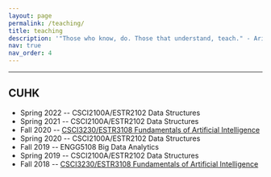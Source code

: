 ```yaml
---
layout: page
permalink: /teaching/
title: teaching
description: '"Those who know, do. Those that understand, teach." - Aristotle'
nav: true
nav_order: 4
---
```


---

## CUHK

- Spring 2022 -- CSCI2100A/ESTR2102 Data Structures
- Spring 2021 -- CSCI2100A/ESTR2102 Data Structures
- Fall 2020 -- [CSCI3230/ESTR3108 Fundamentals of Artificial Intelligence](https://www.cse.cuhk.edu.hk/~ksleung/csci3230/)
- Spring 2020 -- CSCI2100A/ESTR2102 Data Structures
- Fall 2019 -- ENGG5108 Big Data Analytics
- Spring 2019 -- CSCI2100A/ESTR2102 Data Structures
- Fall 2018 -- [CSCI3230/ESTR3108 Fundamentals of Artificial Intelligence](https://www.cse.cuhk.edu.hk/~ksleung/csci3230/)
